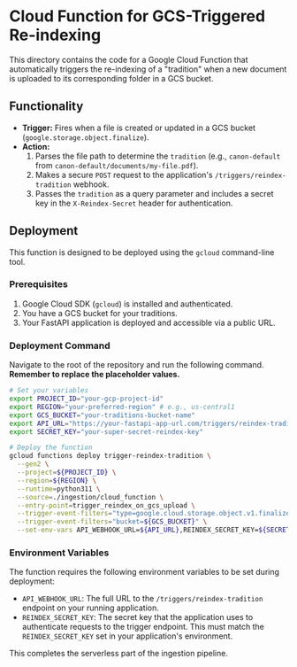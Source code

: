 # Cloud Function for GCS-Triggered Re-indexing

This directory contains the code for a Google Cloud Function that automatically triggers the re-indexing of a "tradition" when a new document is uploaded to its corresponding folder in a GCS bucket.

## Functionality

- **Trigger:** Fires when a file is created or updated in a GCS bucket (`google.storage.object.finalize`).
- **Action:**
    1. Parses the file path to determine the `tradition` (e.g., `canon-default` from `canon-default/documents/my-file.pdf`).
    2. Makes a secure `POST` request to the application's `/triggers/reindex-tradition` webhook.
    3. Passes the `tradition` as a query parameter and includes a secret key in the `X-Reindex-Secret` header for authentication.

## Deployment

This function is designed to be deployed using the `gcloud` command-line tool.

### Prerequisites

1.  Google Cloud SDK (`gcloud`) is installed and authenticated.
2.  You have a GCS bucket for your traditions.
3.  Your FastAPI application is deployed and accessible via a public URL.

### Deployment Command

Navigate to the root of the repository and run the following command. **Remember to replace the placeholder values.**

```bash
# Set your variables
export PROJECT_ID="your-gcp-project-id"
export REGION="your-preferred-region" # e.g., us-central1
export GCS_BUCKET="your-traditions-bucket-name"
export API_URL="https://your-fastapi-app-url.com/triggers/reindex-tradition"
export SECRET_KEY="your-super-secret-reindex-key"

# Deploy the function
gcloud functions deploy trigger-reindex-tradition \
  --gen2 \
  --project=${PROJECT_ID} \
  --region=${REGION} \
  --runtime=python311 \
  --source=./ingestion/cloud_function \
  --entry-point=trigger_reindex_on_gcs_upload \
  --trigger-event-filters="type=google.cloud.storage.object.v1.finalized" \
  --trigger-event-filters="bucket=${GCS_BUCKET}" \
  --set-env-vars API_WEBHOOK_URL=${API_URL},REINDEX_SECRET_KEY=${SECRET_KEY}
```

### Environment Variables

The function requires the following environment variables to be set during deployment:

-   `API_WEBHOOK_URL`: The full URL to the `/triggers/reindex-tradition` endpoint on your running application.
-   `REINDEX_SECRET_KEY`: The secret key that the application uses to authenticate requests to the trigger endpoint. This must match the `REINDEX_SECRET_KEY` set in your application's environment.

This completes the serverless part of the ingestion pipeline. 